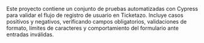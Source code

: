 Este proyecto contiene un conjunto de pruebas automatizadas con Cypress para validar el flujo de registro de usuario en Ticketazo. Incluye casos positivos y negativos, verificando campos obligatorios, validaciones de formato, límites de caracteres y comportamiento del formulario ante entradas inválidas.
